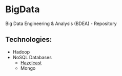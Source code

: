 # BigData
Big Data Engineering &amp; Analysis (BDEA) - Repository

## Technologies:

+ Hadoop
+ NoSQL Databases
  + [Hazelcast](NoSQL\src\main\java\hazelcast\ClientDemo.java)
  + Mongo